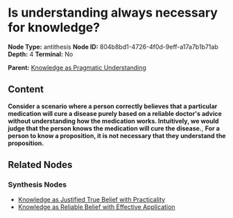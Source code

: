 # Is understanding always necessary for knowledge?

**Node Type:** antithesis
**Node ID:** 804b8bd1-4726-4f0d-9eff-a17a7b1b71ab
**Depth:** 4
**Terminal:** No

**Parent:** [Knowledge as Pragmatic Understanding](knowledge-as-pragmatic-understanding-synthesis-96f6bba0-7d61-4cc6-9c08-dd0447cc93bb.md)

## Content

**Consider a scenario where a person correctly believes that a particular medication will cure a disease purely based on a reliable doctor's advice without understanding how the medication works. Intuitively, we would judge that the person knows the medication will cure the disease.**, **For a person to know a proposition, it is not necessary that they understand the proposition.**

## Related Nodes

### Synthesis Nodes

- [Knowledge as Justified True Belief with Practicality](knowledge-as-justified-true-belief-with-practicality-synthesis-91c6e79f-632f-4fca-affe-418d7d9f9afe.md)
- [Knowledge as Reliable Belief with Effective Application](knowledge-as-reliable-belief-with-effective-application-synthesis-ba4ddb0c-e0bf-4e2d-822f-481c68d4be5d.md)
